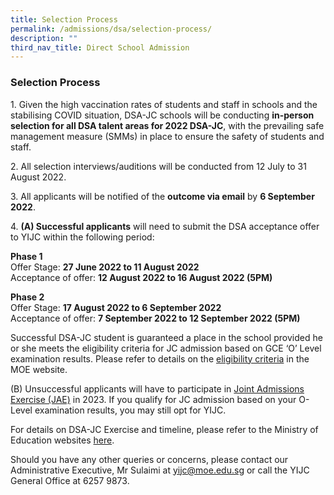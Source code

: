 ```yaml
---
title: Selection Process
permalink: /admissions/dsa/selection-process/
description: ""
third_nav_title: Direct School Admission
---
```

### **Selection Process**
1\. Given the high vaccination rates of students and staff in schools and the stabilising COVID situation, DSA-JC schools will be conducting **in-person selection for all DSA talent areas for 2022 DSA-JC**, with the prevailing safe management measure (SMMs) in place to ensure the safety of students and staff.

2\. All selection interviews/auditions will be conducted from 12 July to 31 August 2022.

3\. All applicants will be notified of the **outcome via email** by **6 September 2022**.

4\. **(A) Successful applicants** will need to submit the DSA acceptance offer to YIJC within the following period:

**Phase 1**<br>
Offer Stage: **27 June 2022 to 11 August 2022**<br>
Acceptance of offer: **12 August 2022 to 16 August 2022 (5PM)**

**Phase 2**<br>
Offer Stage: **17 August 2022 to 6 September 2022**<br>
Acceptance of offer: **7 September 2022 to 12 September 2022 (5PM)**

Successful DSA-JC student is guaranteed a place in the school provided he or she meets the eligibility criteria for JC admission based on GCE ‘O’ Level examination results. Please refer to details on the [eligibility criteria](https://www.moe.gov.sg/post-secondary/admissions/dsa/jc-admission-eligibility) in the MOE website.

(B) Unsuccessful applicants will have to participate in [Joint Admissions Exercise (JAE)](https://www.moe.gov.sg/post-secondary/admissions/jae/) in 2023. If you qualify for JC admission based on your O-Level examination results, you may still opt for YIJC.

For details on DSA-JC Exercise and timeline, please refer to the Ministry of Education websites [here](https://www.moe.gov.sg/post-secondary/admissions/dsa).

Should you have any other queries or concerns, please contact our Administrative Executive, Mr Sulaimi at [yijc@moe.edu.sg](mailto:yijc@moe.edu.sg) or call the YIJC General Office at 6257 9873.